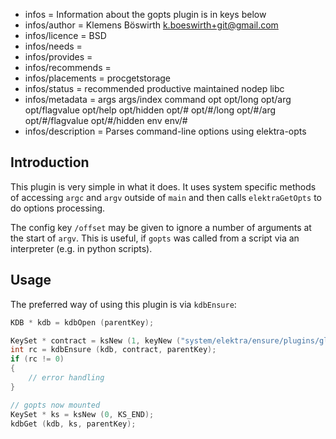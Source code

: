 - infos = Information about the gopts plugin is in keys below
- infos/author = Klemens Böswirth <k.boeswirth+git@gmail.com>
- infos/licence = BSD
- infos/needs =
- infos/provides =
- infos/recommends =
- infos/placements = procgetstorage
- infos/status = recommended productive maintained nodep libc
- infos/metadata = args args/index command opt opt/long opt/arg opt/flagvalue opt/help opt/hidden opt/# opt/#/long opt/#/arg opt/#/flagvalue opt/#/hidden env env/#
- infos/description = Parses command-line options using elektra-opts

## Introduction

This plugin is very simple in what it does. It uses system specific methods of accessing `argc` and `argv` outside of `main` and then calls
`elektraGetOpts` to do options processing.

The config key `/offset` may be given to ignore a number of arguments at the start of `argv`. This is useful, if `gopts` was called from a
script via an interpreter (e.g. in python scripts).

## Usage

The preferred way of using this plugin is via `kdbEnsure`:

```c
KDB * kdb = kdbOpen (parentKey);

KeySet * contract = ksNew (1, keyNew ("system/elektra/ensure/plugins/global/gopts", KEY_VALUE, "mounted", KEY_END), KS_END);
int rc = kdbEnsure (kdb, contract, parentKey);
if (rc != 0)
{
	// error handling
}

// gopts now mounted
KeySet * ks = ksNew (0, KS_END);
kdbGet (kdb, ks, parentKey);
```
